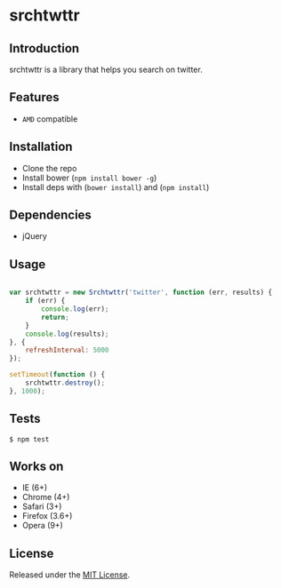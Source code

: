 srchtwttr
====

## Introduction

srchtwttr is a library that helps you search on twitter.

## Features

* `AMD` compatible

## Installation

* Clone the repo
* Install bower (`npm install bower -g`)
* Install deps with (`bower install`) and (`npm install`)

## Dependencies

* jQuery

## Usage

```js

var srchtwttr = new Srchtwttr('twitter', function (err, results) {
    if (err) {
        console.log(err);
        return;
    }
    console.log(results);
}, {
    refreshInterval: 5000
});

setTimeout(function () {
    srchtwttr.destroy();
}, 1000);

```

## Tests

`$ npm test`

## Works on ##

* IE (6+)
* Chrome (4+)
* Safari (3+)
* Firefox (3.6+)
* Opera (9+)

## License ##

Released under the [MIT License](http://www.opensource.org/licenses/mit-license.php).
